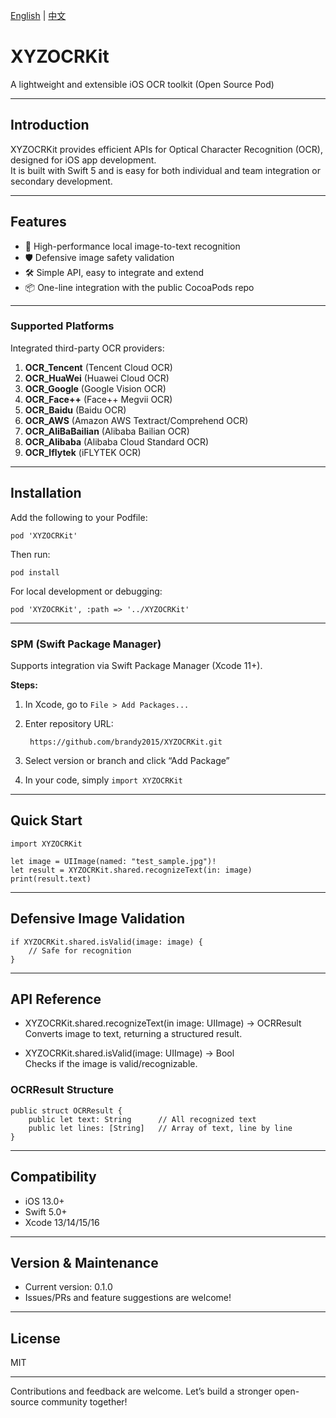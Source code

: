 [English](README_EN.md) | [中文](README.md)

 
# XYZOCRKit

A lightweight and extensible iOS OCR toolkit (Open Source Pod)

---

## Introduction

XYZOCRKit provides efficient APIs for Optical Character Recognition (OCR), designed for iOS app development.  
It is built with Swift 5 and is easy for both individual and team integration or secondary development.

---

## Features

- 🚀 High-performance local image-to-text recognition
- 🛡 Defensive image safety validation
- 🛠 Simple API, easy to integrate and extend
- 📦 One-line integration with the public CocoaPods repo

---
### Supported Platforms

Integrated third-party OCR providers:

1. **OCR_Tencent** (Tencent Cloud OCR)
2. **OCR_HuaWei** (Huawei Cloud OCR)
3. **OCR_Google** (Google Vision OCR)
4. **OCR_Face++** (Face++ Megvii OCR)
5. **OCR_Baidu** (Baidu OCR)
6. **OCR_AWS** (Amazon AWS Textract/Comprehend OCR)
7. **OCR_AliBaBailian** (Alibaba Bailian OCR)
8. **OCR_Alibaba** (Alibaba Cloud Standard OCR)
9. **OCR_Iflytek** (iFLYTEK OCR)

---

## Installation

Add the following to your Podfile:

    pod 'XYZOCRKit' 

Then run:

    pod install

For local development or debugging:

    pod 'XYZOCRKit', :path => '../XYZOCRKit'

---
### SPM (Swift Package Manager)

Supports integration via Swift Package Manager (Xcode 11+).

**Steps:**
1. In Xcode, go to `File > Add Packages...`
2. Enter repository URL:

        https://github.com/brandy2015/XYZOCRKit.git

3. Select version or branch and click “Add Package”
4. In your code, simply `import XYZOCRKit`

---

## Quick Start

    import XYZOCRKit

    let image = UIImage(named: "test_sample.jpg")!
    let result = XYZOCRKit.shared.recognizeText(in: image)
    print(result.text)

---

## Defensive Image Validation

    if XYZOCRKit.shared.isValid(image: image) {
        // Safe for recognition
    }

---

## API Reference

- XYZOCRKit.shared.recognizeText(in image: UIImage) -> OCRResult  
  Converts image to text, returning a structured result.

- XYZOCRKit.shared.isValid(image: UIImage) -> Bool  
  Checks if the image is valid/recognizable.

### OCRResult Structure

    public struct OCRResult {
        public let text: String      // All recognized text
        public let lines: [String]   // Array of text, line by line
    }

---

## Compatibility

- iOS 13.0+
- Swift 5.0+
- Xcode 13/14/15/16

---

## Version & Maintenance

- Current version: 0.1.0
- Issues/PRs and feature suggestions are welcome!

---

## License

MIT

---

Contributions and feedback are welcome. Let’s build a stronger open-source community together!
 
